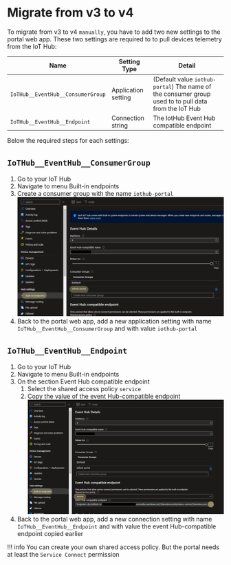 # Migrate from v3 to v4

To migrate from v3 to v4 `manually`, you have to add two new settings to the portal web app. These two settings are required to to pull devices telemetry from the IoT Hub:

| Name | Setting Type | Detail |
|---|---|---|
| `IoTHub__EventHub__ConsumerGroup` | Application setting | (Default value `iothub-portal`) The name of the consumer group used to to pull data from the IoT Hub |
| `IoTHub__EventHub__Endpoint` | Connection string  | The IotHub Event Hub compatible endpoint |

Below the required steps for each settings:

## `IoTHub__EventHub__ConsumerGroup`

1. Go to your IoT Hub
2. Navigate to menu Built-in endpoints
3. Create a consumer group with the name `iothub-portal`
    ![iothub-create-consumer-group.png](../../images/iothub-create-consumer-group.png)
4. Back to the portal web app, add a new application setting with name `IoTHub__EventHub__ConsumerGroup` and with value `iothub-portal`

## `IoTHub__EventHub__Endpoint`

1. Go to your IoT Hub
2. Navigate to menu Built-in endpoints
3. On the section Event Hub compatible endpoint
      1. Select the shared access policy `service`
      2. Copy the value of the event Hub-compatible endpoint
      ![iothub-get-event-hub-endpoint.png](../../images/iothub-get-event-hub-endpoint.png)
4. Back to the portal web app, add a new connection setting with name `IoTHub__EventHub__Endpoint` and with value the event Hub-compatible endpoint copied earlier

!!! info
    You can create your own shared access policy. But the portal needs at least the `Service Connect` permission
